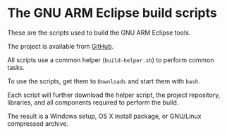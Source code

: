 # The GNU ARM Eclipse build scripts

These are the scripts used to build the GNU ARM Eclipse tools.

The project is available from [GitHub](https://github.com/gnuarmeclipse/build-scripts).

All scripts use a common helper (`build-helper.sh`) to perform common tasks.

To use the scripts, get them to `Downloads` and start them with `bash`.

Each script will further download the helper script, the project repository, libraries, and all components required to perform the build.

The result is a Windows setup, OS X install package, or GNU/Linux compressed archive.

